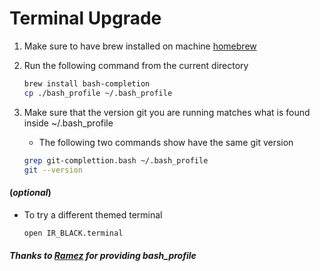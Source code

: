 # Terminal Upgrade

1. Make sure to have brew installed on machine [homebrew](https://brew.sh)

2. Run the following command from the current directory

	```bash
	brew install bash-completion
	cp ./bash_profile ~/.bash_profile
	```

3. Make sure that the version git you are running matches what is found inside ~/.bash_profile
    * The following two commands show have the same git version

	```bash
	grep git-complettion.bash ~/.bash_profile
	git --version
	```

#### (*optional*)
* To try a different themed terminal 
	
	```bash
	open IR_BLACK.terminal
	```

##### Thanks to [Ramez](https://github.com/ramezjm) for providing bash_profile
